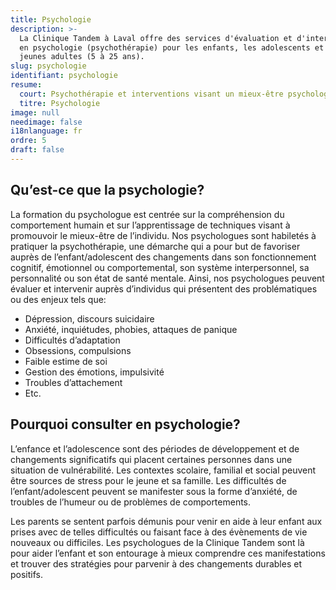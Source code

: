 ```yaml
---
title: Psychologie
description: >-
  La Clinique Tandem à Laval offre des services d'évaluation et d'interventions
  en psychologie (psychothérapie) pour les enfants, les adolescents et les
  jeunes adultes (5 à 25 ans).
slug: psychologie
identifiant: psychologie
resume:
  court: Psychothérapie et interventions visant un mieux-être psychologique
  titre: Psychologie
image: null
needimage: false
i18nlanguage: fr
ordre: 5
draft: false
---
```

## Qu’est-ce que la psychologie?

La formation du psychologue est centrée sur la compréhension du comportement humain et sur l’apprentissage de techniques visant à promouvoir le mieux-être de l’individu. Nos psychologues sont habiletés à pratiquer la psychothérapie, une démarche qui a pour but de favoriser auprès de l’enfant/adolescent des changements dans son fonctionnement cognitif, émotionnel ou comportemental, son système interpersonnel, sa personnalité ou son état de santé mentale. Ainsi, nos psychologues peuvent évaluer et intervenir auprès d’individus qui présentent des problématiques ou des enjeux tels que:

* Dépression, discours suicidaire
* Anxiété, inquiétudes, phobies, attaques de panique
* Difficultés d’adaptation
* Obsessions, compulsions
* Faible estime de soi
* Gestion des émotions, impulsivité
* Troubles d’attachement
* Etc.

## Pourquoi consulter en psychologie?

L’enfance et l’adolescence sont des périodes de développement et de changements significatifs qui placent certaines personnes dans une situation de vulnérabilité. Les contextes scolaire, familial et social peuvent être sources de stress pour le jeune et sa famille. Les difficultés de l’enfant/adolescent peuvent se manifester sous la forme d’anxiété, de troubles de l’humeur ou de problèmes de comportements.

Les parents se sentent parfois démunis pour venir en aide à leur enfant aux prises avec de telles difficultés ou faisant face à des évènements de vie nouveaux ou difficiles. Les psychologues de la Clinique Tandem sont là pour aider l’enfant et son entourage à mieux comprendre ces manifestations et trouver des stratégies pour parvenir à des changements durables et positifs.
